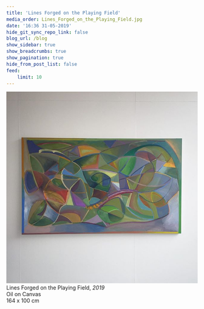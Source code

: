 ```yaml
---
title: 'Lines Forged on the Playing Field'
media_order: Lines_Forged_on_the_Playing_Field.jpg
date: '16:36 31-05-2019'
hide_git_sync_repo_link: false
blog_url: /blog
show_sidebar: true
show_breadcrumbs: true
show_pagination: true
hide_from_post_list: false
feed:
    limit: 10
---
```


![](Lines_Forged_on_the_Playing_Field.jpg)  
Lines Forged on the Playing Field, _2019_  
Oil on Canvas  
164 x 100 cm 
